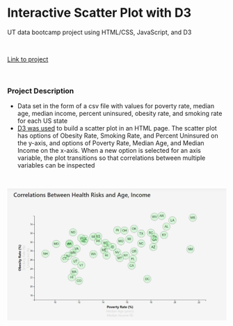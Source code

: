 # Interactive Scatter Plot with D3
UT data bootcamp project using HTML/CSS, JavaScript, and D3

<br>

[Link to project](https://gthesing.github.io/projects/D3interactive/) 

<br>

### Project Description
* Data set in the form of a csv file with values for poverty rate, median age, median income, percent uninsured, obesity rate, and smoking rate for each US state
* [D3 was used](https://github.com/gthesing/13-D3-interactive-plotting/blob/master/js/app.js) to build a scatter plot in an HTML page. The scatter plot has options of Obesity Rate, Smoking Rate, and Percent Uninsured on the y-axis, and options of Poverty Rate, Median Age, and Median Income on the x-axis. When a new option is selected for an axis variable, the plot transitions so that correlations between multiple variables can be inspected

<br>

![interactive scatter plot with d3](https://github.com/gthesing/13-D3-interactive-plotting/blob/master/health_d3_scatter.JPG)
